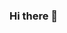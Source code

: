 ### Hi there 👋

<!--
**000000-hello-000000/000000-hello-000000** is a ✨ _special_ ✨ repository because its `README.md` (this file) appears on your GitHub profile.

Here are some ideas to get you started:

- 🔭 I’m currently working on a game
- 🌱 I’m currently learning about myself
- 👯 I’m looking to collaborate on a few projects
- 😄 Pronouns: they/them
- ⚡ Fun fact: idk
-->
 
